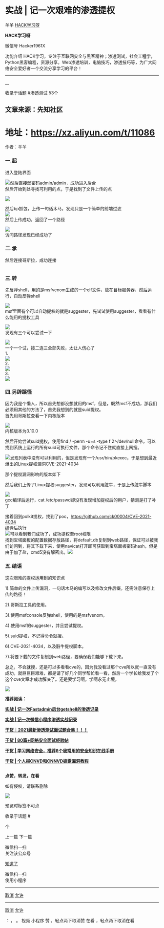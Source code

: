 #  实战 | 记一次艰难的渗透提权

羊羊  [ HACK学习呀 ](javascript:void\(0\);)

**HACK学习呀** ![]()

微信号 Hacker1961X

功能介绍
HACK学习，专注于互联网安全与黑客精神；渗透测试，社会工程学，Python黑客编程，资源分享，Web渗透培训，电脑技巧，渗透技巧等，为广大网络安全爱好者一个交流分享学习的平台！

____

__

收录于话题 #渗透测试 53个

## 文章来源：先知社区  

# 地址：https://xz.aliyun.com/t/11086

作者：羊羊

  

### 一.起  

进入登陆界面

![](https://gitee.com/fuli009/images/raw/master/public/20220404120429.png)然后直接弱密码admin/admin，成功进入后台  
![]()  
然后开始到处寻找可利用的点，于是找到了文件上传的点

![](https://gitee.com/fuli009/images/raw/master/public/20220404120430.png)

然后bp抓包，上传一句话木马，发现只是一个简单的前端过滤  
![](https://gitee.com/fuli009/images/raw/master/public/20220404120431.png)  
然后上传成功，返回了一个路径

  

![](https://gitee.com/fuli009/images/raw/master/public/20220404120432.png)  
访问路径发现已经成功了

### 二.承

然后连接哥斯拉，成功连接

![]()

### 三.转

先反弹shell，用的是msfvenom生成的一个elf文件，放在目标服务器，然后运行，自动反弹shell

![](https://gitee.com/fuli009/images/raw/master/public/20220404120433.png)  
msf里面有个可以自动提权的就是suggester，先试试使用suggester，看看有什么能用的提权工具

![](https://gitee.com/fuli009/images/raw/master/public/20220404120434.png)  
发现有三个可以尝试一下

![](https://gitee.com/fuli009/images/raw/master/public/20220404120435.png)  
一个一个试，接二连三全部失败，太让人伤心了  
1.  
![](https://gitee.com/fuli009/images/raw/master/public/20220404120436.png)  
2.  
![](https://gitee.com/fuli009/images/raw/master/public/20220404120437.png)  
3.  
![](https://gitee.com/fuli009/images/raw/master/public/20220404120438.png)

### 四.另辟蹊径

因为我是个懒人，所以首先想都没想就用的msf，但是，既然msf不成功，那我们必须用其他的方法了，首先我想到的就是suid提权。  
首先用哥斯拉查看一下内核版本

![](https://gitee.com/fuli009/images/raw/master/public/20220404120439.png)  
内核版本为3.10.0

然后开始尝试suid提权，使用find / -perm -u=s -type f
2>/dev/null命令，可以找到系统上运行的所有suid可执行文件，那个命令记不住就直接上网搜。

![](https://gitee.com/fuli009/images/raw/master/public/20220404120440.png)发现列表中没有可以利用的，但是发现有一个/usr/bin/pkexec，于是想到最近爆出的Linux提权漏洞CVE-2021-4034

那个提权漏洞影响的版本如下

![]()  
然后我们上传了Linux提权suggester，发现可以利用脏牛，于是上传脏牛脚本

![](https://gitee.com/fuli009/images/raw/master/public/20220404120441.png)  
gcc编译后运行，cat /etc/passwd却没有发现增加提权后的用户，猜测是打了补丁

接着回到polkit提权，找到了poc，https://github.com/ck00004/CVE-2021-4034  
编译后执行  
![](https://gitee.com/fuli009/images/raw/master/public/20220404120442.png)可以看到我们成功了，成功提权至root权限  
![]()找到宝塔面板的配置数据存放路径，将default.db复制到web路径，保证可以被我们访问到，将其下载下来，使用navicat打开即可获取到宝塔面板密码hash，但是由于加了盐，cmd5没有解密出。![](https://gitee.com/fuli009/images/raw/master/public/20220404120443.png)

### 五.结语

这次艰难的提权运用到的知识点

  

1).简单的文件上传漏洞，一句话木马的编写以及修改文件后缀。还需注意保存上传的路径！

2).哥斯拉工具的使用。

3).使用msfconsole反弹shell，使用的是msfvenom。

4).使用msf的suggester，并且尝试提权。

5).suid提权，不记得命令就搜。

6).CVE-2021-4034，以及脏牛提权脚本。

7).将要下载的文件复制到web路径，要确保我们能够下载下来。

  
总之，不会就搜，还是可以多看看cve的，因为我没看过那个cve所以就一直没有成功，就巨巨巨艰难，都是请了好几个同学帮忙看一看，然后一个学长给我发了个这个cve文章才成功解决了。还是要学习啊，学啊永无止境。

  

**![](https://gitee.com/fuli009/images/raw/master/public/20220404120444.png)**

  

 **推荐阅读：**

  

[ **实战 |
记一次Fastadmin后台getshell的渗透记录**](http://mp.weixin.qq.com/s?__biz=MzI5MDU1NDk2MA==&mid=2247503825&idx=1&sn=0bc11348ff62eb5052e34425b445966f&chksm=ec1c9aeedb6b13f80b3ca8e8e7d304eb87a52a804fb3188591f3d8b94c81a9c2f5146c7cbf32&scene=21#wechat_redirect)  

  

[ **实战 |
记一次微信小程序渗透实战记录**](http://mp.weixin.qq.com/s?__biz=MzI5MDU1NDk2MA==&mid=2247503805&idx=1&sn=51197c08ec7239edff006a15b3a41a81&chksm=ec1c9a82db6b13941d93cdf4fa514852ff6c96df25458dcbb0eb96b699132474b3b3e357f7d2&scene=21#wechat_redirect)  

  

[
**干货｜2021最新渗透测试面试题合集！！！**](http://mp.weixin.qq.com/s?__biz=MzI5MDU1NDk2MA==&mid=2247500043&idx=1&sn=b41dbe7838ff3d5485a61dbf29dca111&chksm=ec1c9434db6b1d22f9576d6da19e2f37db00af3b45ad34dcb1d5ff209135a5757a1cc7727f0d&scene=21#wechat_redirect)  

  

[ **干货 |
80篇+网络安全面试经验帖**](http://mp.weixin.qq.com/s?__biz=MzI5MDU1NDk2MA==&mid=2247502995&idx=1&sn=0e49a023d41e10e87d60e9a917de4021&chksm=ec1c99acdb6b10ba6279d3d541668a1b10a83d626820b089c479a87da979e1ddf644c71f8676&scene=21#wechat_redirect)  

  

[ **干货 |
学习网络安全，推荐6个我常用的安全知识在线手册**](http://mp.weixin.qq.com/s?__biz=MzI5MDU1NDk2MA==&mid=2247503192&idx=1&sn=50d5f67884e15a6f27b8fe943da54ac2&chksm=ec1c9867db6b11719b4a16f0a4be2491754c5bbeab315d2da9d5c7df646c8a99a492c2748ae3&scene=21#wechat_redirect)  

  

[ **干货 |
个人报CNVD和CNNVD披露漏洞教程**](http://mp.weixin.qq.com/s?__biz=MzI5MDU1NDk2MA==&mid=2247502844&idx=1&sn=d58f143b77a3629e281bbaad8eb21270&chksm=ec1c9ec3db6b17d5d89fdc8569fc3420746d06a75d520be10c02765bc4e4700d187c9a3daa2f&scene=21#wechat_redirect)  

  

[![]()](http://mp.weixin.qq.com/s?__biz=MzI5MDU1NDk2MA==&mid=2247504331&idx=1&sn=8d3b525bedcac98bc3c2c881f42cc164&chksm=ec1c84f4db6b0de2da309ef5bea97cd03d45daa0794feae4a4547400837394c41daf73b5bc9e&scene=21#wechat_redirect)

  

 **点赞，转发，在看**

  

如有侵权，请联系删除  

![](https://gitee.com/fuli009/images/raw/master/public/20220404120445.png)

预览时标签不可点

收录于话题 #

 个

上一篇 下一篇

微信扫一扫  
关注该公众号

[知道了](javascript:;)

微信扫一扫  
使用小程序

****

[取消](javascript:void\(0\);) [允许](javascript:void\(0\);)

****

[取消](javascript:void\(0\);) [允许](javascript:void\(0\);)

： ， 。   视频 小程序 赞 ，轻点两下取消赞 在看 ，轻点两下取消在看

